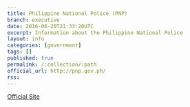 ```yaml
---
title: Philippine National Police (PNP)
branch: executive
date: 2016-06-20T21:33:20UTC
excerpt: Information about the Philippine National Police
layout: info
categories: [government]
tags: []
published: true
permalink: /:collection/:path
official_url: http://pnp.gov.ph/
rss:
---
```


[Official Site](page.official_url)

